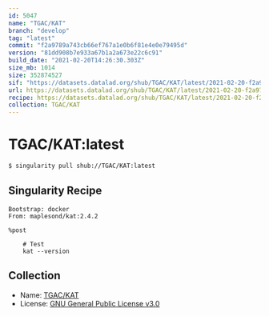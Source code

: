 ```yaml
---
id: 5047
name: "TGAC/KAT"
branch: "develop"
tag: "latest"
commit: "f2a9789a743cb66ef767a1e0b6f81e4e0e79495d"
version: "81dd908b7e933a67b1a2a673e22c6c91"
build_date: "2021-02-20T14:26:30.303Z"
size_mb: 1014
size: 352874527
sif: "https://datasets.datalad.org/shub/TGAC/KAT/latest/2021-02-20-f2a9789a-81dd908b/81dd908b7e933a67b1a2a673e22c6c91.simg"
url: https://datasets.datalad.org/shub/TGAC/KAT/latest/2021-02-20-f2a9789a-81dd908b/
recipe: https://datasets.datalad.org/shub/TGAC/KAT/latest/2021-02-20-f2a9789a-81dd908b/Singularity
collection: TGAC/KAT
---
```


# TGAC/KAT:latest

```bash
$ singularity pull shub://TGAC/KAT:latest
```

## Singularity Recipe

```singularity
Bootstrap: docker
From: maplesond/kat:2.4.2

%post

	# Test
	kat --version
```

## Collection

 - Name: [TGAC/KAT](https://github.com/TGAC/KAT)
 - License: [GNU General Public License v3.0](https://api.github.com/licenses/gpl-3.0)

